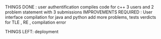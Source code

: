 THINGS DONE :
  user authentification
  compiles code for c++
  3 users and 2 problem statement with 3 submissions
IMPROVEMENTS REQUIRED :
  User interface 
  compilation for java and python 
  add more problems, tests
  verdicts for TLE , RE , compilation error 
  
  
 THINGS LEFT:
  deployment 
  
  
  
